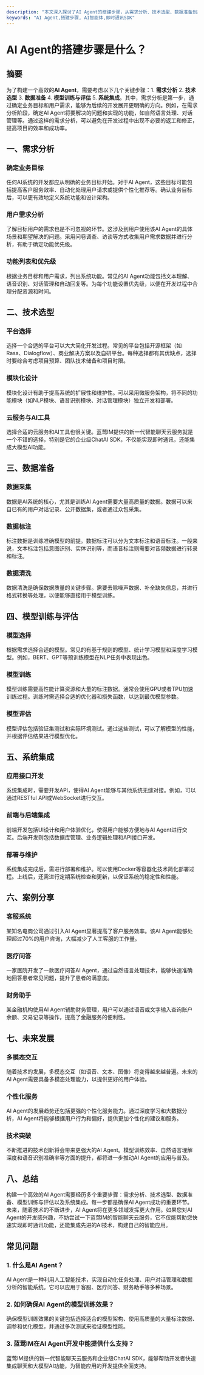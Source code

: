 ```yaml
---
description: "本文深入探讨了AI Agent的搭建步骤，从需求分析、技术选型、数据准备到系统集成，全面覆盖所需知识。"
keywords: "AI Agent,搭建步骤, AI智能体,即时通讯SDK"
---
```

# AI Agent的搭建步骤是什么？

## 摘要

为了构建一个高效的**AI Agent**，需要考虑以下几个关键步骤：1. **需求分析** 2. **技术选型** 3. **数据准备** 4. **模型训练与评估** 5. **系统集成**。其中，需求分析是第一步，通过确定业务目标和用户需求，能够为后续的开发展开更明确的方向。例如，在需求分析阶段，确定AI Agent将要解决的问题和实现的功能，如自然语言处理、对话管理等。通过这样的需求分析，可以避免在开发过程中出现不必要的返工和修正，提高项目的效率和成功率。

## 一、需求分析

### 确定业务目标

任何AI系统的开发都应从明确的业务目标开始。对于AI Agent，这些目标可能包括提高客户服务效率、自动化处理用户请求或提供个性化推荐等。确认业务目标后，可以更有效地定义系统功能和设计架构。

### 用户需求分析

了解目标用户的需求也是不可忽视的环节。这涉及到用户使用该AI Agent的具体场景和期望解决的问题。采用问卷调查、访谈等方式收集用户需求数据并进行分析，有助于确定功能优先级。

### 功能列表和优先级

根据业务目标和用户需求，列出系统功能。常见的AI Agent功能包括文本理解、语音识别、对话管理和自动回复等。为每个功能设置优先级，以便在开发过程中合理分配资源和时间。

## 二、技术选型

### 平台选择

选择一个合适的平台可以大大简化开发过程。常见的平台包括开源框架（如Rasa、Dialogflow）、商业解决方案以及自研平台。每种选择都有其优缺点，选择时要综合考虑项目预算、团队技术储备和项目时限。

### 模块化设计

模块化设计有助于提高系统的扩展性和维护性。可以采用微服务架构，将不同的功能模块（如NLP模块、语音识别模块、对话管理模块）独立开发和部署。

### 云服务与AI工具

选择合适的云服务和AI工具也很关键。蓝莺IM提供的新一代智能聊天云服务就是一个不错的选择，特别是它的企业级ChatAI SDK，不仅能实现即时通讯，还能集成大模型AI功能。

## 三、数据准备

### 数据采集

数据是AI系统的核心，尤其是训练AI Agent需要大量高质量的数据。数据可以来自已有的用户对话记录、公开数据集，或者通过众包采集。

### 数据标注

标注数据是训练准确模型的前提。数据标注可以分为文本标注和语音标注。一般来说，文本标注包括意图识别、实体识别等，而语音标注则需要对音频数据进行转录和标注。

### 数据清洗

数据清洗是确保数据质量的关键步骤。需要去除噪声数据、补全缺失信息，并进行格式转换等处理，以便能够直接用于模型训练。

## 四、模型训练与评估

### 模型选择

根据需求选择合适的模型。常见的有基于规则的模型、统计学习模型和深度学习模型。例如，BERT、GPT等预训练模型在NLP任务中表现出色。

### 模型训练

模型训练需要高性能计算资源和大量的标注数据。通常会使用GPU或者TPU加速训练过程。训练时需选择合适的优化器和损失函数，以达到最优模型参数。

### 模型评估

模型评估包括验证集测试和实际环境测试。通过这些测试，可以了解模型的性能，并根据评估结果进行模型优化。

## 五、系统集成

### 应用接口开发

系统集成时，需要开发API，使得AI Agent能够与其他系统无缝对接。例如，可以通过RESTful API或WebSocket进行交互。

### 前端与后端集成

前端开发包括UI设计和用户体验优化，使得用户能够方便地与AI Agent进行交互。后端开发则包括数据库管理、业务逻辑处理和API接口开发。

### 部署与维护

系统集成完成后，需进行部署和维护。可以使用Docker等容器化技术简化部署过程。上线后，还需进行定期系统检查和更新，以保证系统的稳定性和性能。

## 六、案例分享

### 客服系统

某知名电商公司通过引入AI Agent显著提高了客户服务效率。该AI Agent能够处理超过70%的用户咨询，大幅减少了人工客服的工作量。

### 医疗问答

一家医院开发了一款医疗问答AI Agent，通过自然语言处理技术，能够快速准确地回答患者常见问题，提升了患者的满意度。

### 财务助手

某金融机构使用AI Agent辅助财务管理，用户可以通过语音或文字输入查询账户余额、交易记录等操作，提高了金融服务的便利性。

## 七、未来发展

### 多模态交互

随着技术的发展，多模态交互（如语音、文本、图像）将变得越来越普遍。未来的AI Agent需要具备多模态处理能力，以提供更好的用户体验。

### 个性化服务

AI Agent的发展趋势还包括更强的个性化服务能力。通过深度学习和大数据分析，AI Agent将能够根据用户行为和偏好，提供更加个性化的建议和服务。

### 技术突破

不断推进的技术创新将会带来更强大的AI Agent。模型训练效率、自然语言理解深度和语音识别准确率等方面的提升，都将进一步推动AI Agent的应用与普及。

## 八、总结

构建一个高效的AI Agent需要经历多个重要步骤：需求分析、技术选型、数据准备、模型训练与评估以及系统集成。每一步都是确保AI Agent成功的重要环节。未来，随着技术的不断进步，AI Agent将在更多领域发挥更大作用。如果您对AI Agent的开发感兴趣，不妨尝试一下蓝莺IM的智能聊天云服务，它不仅能帮助您快速实现即时通讯功能，还能集成先进的AI技术，构建自己的智能应用。

## 常见问题

### **1. 什么是AI Agent？**

AI Agent是一种利用人工智能技术，实现自动化任务处理、用户对话管理和数据分析的智能系统。它可以应用于客服、医疗问答、财务助手等多种场景。

### **2. 如何确保AI Agent的模型训练效果？**

确保模型训练效果的关键包括选择适合的模型架构、使用高质量的大量标注数据、调参和优化模型，并通过多次测试来验证模型性能。

### **3. 蓝莺IM在AI Agent开发中能提供什么支持？**

蓝莺IM提供的新一代智能聊天云服务和企业级ChatAI SDK，能够帮助开发者快速集成聊天和大模型AI功能，为智能应用的开发提供全面支持。
